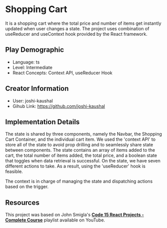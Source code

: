 # Shopping Cart

It is a shopping cart where the total price and number of items get instantly updated when user changes a state. The project uses combination of useReducer and useContext hook provided by the React framework.

## Play Demographic

- Language: ts
- Level: Intermediate
- React Concepts: Context API, useReducer Hook

## Creator Information

- User: joshi-kaushal
- Gihub Link: https://github.com/joshi-kaushal

## Implementation Details

The state is shared by three components, namely the Navbar, the Shopping Cart Container, and the individual cart item. We used the 'context API' to store all of the state to avoid prop drilling and to seamlessly share state between components.
The state contains an array of items added to the cart, the total number of items added, the total price, and a boolean state that toggles when data retrieval is successful.
On the state, we have seven different actions to take. As a result, using the 'useReducer' hook is feasible.

The context is in charge of managing the state and dispatching actions based on the trigger.

## Resources

This project was based on John Smigla's **[Code 15 React Projects - Complete Course](https://youtu.be/a_7Z7C_JCyo?t=24121)** playlist available on YouTube.
